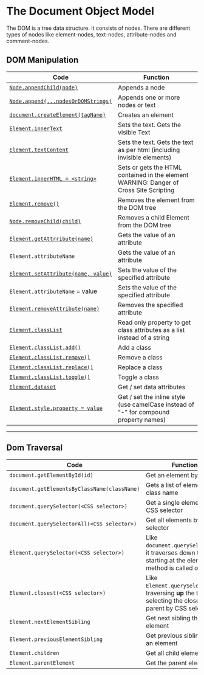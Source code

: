 # The Document Object Model



The DOM is a tree data structure. It consists of nodes. There are different types of nodes like element-nodes, text-nodes, attribute-nodes and comment-nodes.



## DOM Manipulation

| Code                                                         | Function                                                     |
| ------------------------------------------------------------ | ------------------------------------------------------------ |
| [`Node.appendChild(node)`](https://developer.mozilla.org/en-US/docs/Web/API/Node/appendChild) | Appends a node                                               |
| [`Node.append(...nodesOrDOMStrings)`](https://developer.mozilla.org/en-US/docs/Web/API/Element/append) | Appends one or more nodes or text                            |
| [`document.createElement(tagName)`](https://developer.mozilla.org/en-US/docs/Web/API/Document/createElement) | Creates an element                                           |
| [`Element.innerText`](https://developer.mozilla.org/en-US/docs/Web/API/HTMLElement/innerText) | Sets the text. Gets the visible Text                         |
| [`Element.textContent`](https://developer.mozilla.org/en-US/docs/Web/API/Node/textContent) | Sets the text. Gets the text as per html (including invisible elements) |
| [`Element.innerHTML = <string>`](https://developer.mozilla.org/en-US/docs/Web/API/Element/innerHTML) | Sets or gets the HTML contained in the element<br />WARNING: Danger of Cross Site Scripting |
| [`Element.remove()`](https://developer.mozilla.org/en-US/docs/Web/API/Element/remove) | Removes the element from the DOM tree                        |
| [`Node.removeChild(child)`](https://developer.mozilla.org/en-US/docs/Web/API/Node/removeChild) | Removes a child Element from the DOM tree                    |
| [`Element.getAttrribute(name)`](https://developer.mozilla.org/en-US/docs/Web/API/Element/getAttribute) | Gets the value of an attribute                               |
| `Element.attributeName`                                      | Gets the value of an attribute                               |
| [`Element.setAttribute(name, value)`](https://developer.mozilla.org/en-US/docs/Web/API/Element/setAttribute) | Sets the value of the specified attribute                    |
| `Element.attributeName` = value                              | Sets the value of the specified attribute                    |
| [`Element.removeAttribute(name)`](https://developer.mozilla.org/en-US/docs/Web/API/Element/removeAttribute) | Removes the specified attribute                              |
| [`Element.classList`](https://developer.mozilla.org/en-US/docs/Web/API/Element/classList) | Read only property to get class attributes as a list instead of a string |
| [`Element.classList.add()`](https://developer.mozilla.org/en-US/docs/Web/API/Element/classList) | Add a class                                                  |
| [`Element.classList.remove()`](https://developer.mozilla.org/en-US/docs/Web/API/Element/classList) | Remove a class                                               |
| [`Element.classList.replace()`](https://developer.mozilla.org/en-US/docs/Web/API/Element/classList) | Replace a class                                              |
| [`Element.classList.toggle()`](https://developer.mozilla.org/en-US/docs/Web/API/Element/classList) | Toggle a class                                               |
| [`Element.dataset`](https://developer.mozilla.org/en-US/docs/Web/API/HTMLElement/dataset) | Get / set data attributes                                    |
| [`Element.style.property = value`](https://developer.mozilla.org/en-US/docs/Web/API/HTMLElement/style) | Get / set the inline style (use camelCase instead of "-" for compound property names) |



---



## Dom Traversal

| Code                                         | Function                                                     |
| -------------------------------------------- | ------------------------------------------------------------ |
| `document.getElementById(id)`                | Get an element by Id                                         |
| `document.getElementsByClassName(className)` | Gets a list of elements by class name                        |
| `document.querySelector(<CSS selector>)`     | Get a single element by CSS selector                         |
| `document.querySelectorAll(<CSS selector>)`  | Get all elements by CSS selector                             |
| `Element.querySelector(<CSS selector>)`      | Like `document.querySelector`but it traverses down the tree starting at the element the method is called on |
| `Element.closest(<CSS selector>)`            | Like `Element.querySelector` but traversing **up** the tree, selecting the closest parent by CSS selector |
| `Element.nextElementSibling`                 | Get next sibling that is an element                          |
| `Element.previousElementSibling`             | Get previous sibling that is an element                      |
| `Element.children`                           | Get all child elements                                       |
| `Element.parentElement`                      | Get the parent element                                       |



